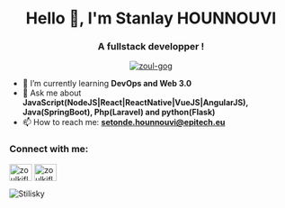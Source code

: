 <h1 align="center">Hello 👋, I'm Stanlay HOUNNOUVI</h1>
<h3 align="center">A fullstack developper !</h3>

<p align="center"> <a href="https://github.com/ryo-ma/github-profile-trophy"><img src="https://github-profile-trophy.vercel.app/?username=zoul-gog" alt="zoul-gog" /></a> </p>

- 🌱 I’m currently learning **DevOps and Web 3.0**
- 💬 Ask me about **JavaScript(NodeJS|React|ReactNative|VueJS|AngularJS), Java(SpringBoot), Php(Laravel) and python(Flask)**
- 📫 How to reach me: **setonde.hounnouvi@epitech.eu**

<h3 align="left">Connect with me:</h3>
<p align="left">
<a href="https://twitter.com/STILISKY_" target="blank"><img align="center" src="https://raw.githubusercontent.com/rahuldkjain/github-profile-readme-generator/master/src/images/icons/Social/twitter.svg" alt="zoulkiflesalif1" height="30" width="40" /></a>
<a href="https://www.linkedin.com/in/stanlay-hounnouvi-9a483a15b/" target="blank"><img align="center" src="https://raw.githubusercontent.com/rahuldkjain/github-profile-readme-generator/master/src/images/icons/Social/linked-in-alt.svg" alt="zoulkifle-salifou-4910821b2" height="30" width="40" /></a>
</p>

<p><img align="center" src="https://github-readme-streak-stats.herokuapp.com/?user=Stilisky&" alt="Stilisky" /></p>
<!--
**Stilisky/Stilisky** is a ✨ _special_ ✨ repository because its `README.md` (this file) appears on your GitHub profile.

Here are some ideas to get you started:

- 🔭 I’m currently working on ...
- 🌱 I’m currently learning ...
- 👯 I’m looking to collaborate on ...
- 🤔 I’m looking for help with ...
- 💬 Ask me about ...
- 📫 How to reach me: ...
- 😄 Pronouns: ...
- ⚡ Fun fact: ...
-->
